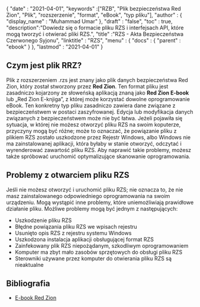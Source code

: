 {
  "date" : "2021-04-01",
  "keywords" :["RZB", "Plik bezpieczeństwa Red Zion", "Plik", "rozszerzenie", "format", "eBook", "typ pliku"],
  "author" : {
    "display_name" : "Muhammad Umar"
},
  "draft" : "false",
  "toc" : true,
  "description":"Dowiedz się o formacie pliku RZS i interfejsach API, które mogą tworzyć i otwierać pliki RZS.",
  "title" :"RZS - Akta Bezpieczeństwa Czerwonego Syjonu",
  "linktitle" : "RZS",
  "menu" : {
    "docs" : {
      "parent" : "ebook"
}
},
  "lastmod" : "2021-04-01"
}

## Czym jest plik RRZ?

Plik z rozszerzeniem .rzs jest znany jako plik danych bezpieczeństwa Red Zion, który został stworzony przez **Red Zion**. Ten format pliku jest zasadniczo kojarzony ze słoweńską aplikacją znaną jako **Red Zion E-book** lub „Red Zion E-knjiga”, z której może korzystać dowolne oprogramowanie eBook. Ten konkretny typ pliku zasadniczo zawiera dane związane z bezpieczeństwem w postaci zaszyfrowanej. Edycja lub modyfikacja danych związanych z bezpieczeństwem może nie być łatwa. Jeżeli pojawiła się sytuacja, w której nie możesz otworzyć pliku RZS na swoim koputerze, przyczyny mogą być różne; może to oznaczać, że powiązanie pliku z plikiem RZS zostało uszkodzone przez Rejestr Windows, albo Windows nie ma zainstalowanej aplikacji, która byłaby w stanie otworzyć, odczytać i wyrenderować zawartość pliku RZS. Aby naprawić takie problemy, możesz także spróbować uruchomić optymalizujące skanowanie oprogramowania.

## Problemy z otwarciem pliku RZS

Jeśli nie możesz otworzyć i uruchomić pliku RZS; nie oznacza to, że nie masz zainstalowanego odpowiedniego oprogramowania na swoim urządzeniu. Mogą wystąpić inne problemy, które uniemożliwiają prawidłowe działanie pliku. Możliwe problemy mogą być jednym z następujących:

- Uszkodzenie pliku RZS
- Błędne powiązania pliku RZS we wpisach rejestru
- Usunięto opis RZS z rejestru systemu Windows
- Uszkodzona instalacja aplikacji obsługującej format RZS
- Zainfekowany plik RZS niepożądanym, szkodliwym oprogramowaniem
- Komputer ma zbyt mało zasobów sprzętowych do obsługi pliku RZS
- Sterowniki używane przez komputer do otwierania pliku RZS są nieaktualne

## Bibliografia

* [E-book Red Zion ](https://submitfile.com/download/red-zion-e-book)



